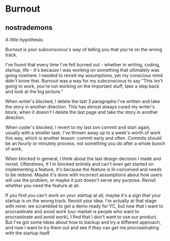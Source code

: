 # Burnout

## nostrademons

A little hypothesis:

Burnout is your subconscious's way of telling you that you're on the wrong track.

I've found that every time I've felt burned out - whether in writing, coding, startup, life - it's because I was working on something that ultimately was going nowhere. I needed to revisit my assumptions, yet my conscious mind didn't know that. Burnout was a way for my subconscious to say "This isn't going to work, you're not working on the important stuff, take a step back and look at the big picture."

When writer's blocked, I delete the last 3 paragraphs I've written and take the story in another direction. This has almost always cured my writer's block; when it doesn't I delete the last page and take the story in another direction.

When coder's blocked, I revert to my last svn commit and start again, usually with a smaller task. I've thrown away up to a week's worth of work this way, which is another lesson: commit early and often. Commits should be an hourly or minutely process, not something you do after a whole bunch of work.

When blocked in general, I think about the last design decision I made and revisit. Oftentimes, if I'm blocked entirely and can't even get started on implementing a feature, it's because the feature is ill-conceived and needs to be redone. Maybe it's done with incorrect assumptions about how users will use the problem, or maybe it just doesn't serve any purpose. Revisit whether you need the feature at all.

If you find you can't work on your startup at all, maybe it's a sign that your startup is on the wrong track. Revisit your idea. I'm actually at that stage with mine: we scrambled to get a demo ready for YC, but now that I want to procrastinate and avoid work (our market is people who want to procrastinate and avoid work), I find that I don't want to use our product. But I've got some ideas about how to backup and try a different approach, and now I want to try them out and see if they can get me procrastinating with the startup itself. 
